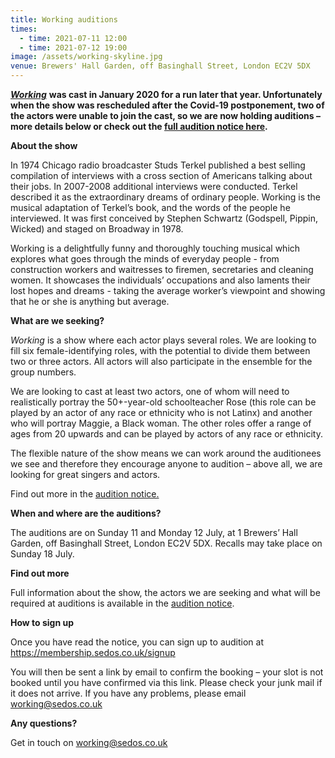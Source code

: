 ```yaml
---
title: Working auditions
times:
  - time: 2021-07-11 12:00
  - time: 2021-07-12 19:00
image: /assets/working-skyline.jpg
venue: Brewers' Hall Garden, off Basinghall Street, London EC2V 5DX
---
```

***[Working](https://sedos.co.uk/shows/2021-working)*** **was cast in January 2020 for a run later that year. Unfortunately when the show was rescheduled after the Covid-19 postponement, two of the actors were unable to join the cast, so we are now holding auditions – more details below or check out the [full audition notice here](https://docs.google.com/document/d/1pi_772eXt9joeRPk92OnFONF0QxetCdZrHZgR8E12kg/edit).**

**About the show**

In 1974 Chicago radio broadcaster Studs Terkel published a best selling compilation of interviews with a cross section of Americans talking about their jobs. In 2007-2008 additional interviews were conducted. Terkel described it as the extraordinary dreams of ordinary people. Working is the musical adaptation of Terkel’s book, and the words of the people he interviewed. It was first conceived by Stephen Schwartz (Godspell, Pippin, Wicked) and staged on Broadway in 1978. 

Working is a delightfully funny and thoroughly touching musical which explores what goes through the minds of everyday people - from construction workers and waitresses to firemen, secretaries and cleaning women. It showcases the individuals’ occupations and also laments their lost hopes and dreams - taking the average worker’s viewpoint and showing that he or she is anything but average.

**What are we seeking?** 

*Working* is a show where each actor plays several roles. We are looking to fill six female-identifying roles, with the potential to divide them between two or three actors. All actors will also participate in the ensemble for the group numbers.

We are looking to cast at least two actors, one of whom will need to realistically portray the 50+-year-old schoolteacher Rose (this role can be played by an actor of any race or ethnicity who is not Latinx) and another who will portray Maggie, a Black woman. The other roles offer a range of ages from 20 upwards and can be played by actors of any race or ethnicity.

The flexible nature of the show means we can work around the auditionees we see and therefore they encourage anyone to audition – above all, we are looking for great singers and actors. 

Find out more in the [audition notice.](https://docs.google.com/document/d/1pi_772eXt9joeRPk92OnFONF0QxetCdZrHZgR8E12kg/edit) 

**When and where are the auditions?**

The auditions are on Sunday 11 and Monday 12 July, at 1 Brewers’ Hall Garden, off Basinghall Street, London EC2V 5DX. Recalls may take place on Sunday 18 July. 

**Find out more** 

Full information about the show, the actors we are seeking and what will be required at auditions is available in the [audition notice](https://docs.google.com/document/d/1pi_772eXt9joeRPk92OnFONF0QxetCdZrHZgR8E12kg/edit). 

**How to sign up**

Once you have read the notice, you can sign up to audition at <https://membership.sedos.co.uk/signup>

You will then be sent a link by email to confirm the booking – your slot is not booked until you have confirmed via this link. Please check your junk mail if it does not arrive. If you have any problems, please email [working@sedos.co.uk](mailto:working@sedos.co.uk)

**Any questions?**

Get in touch on [working@sedos.co.uk](mailto:working@sedos.co.uk)
